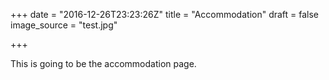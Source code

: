 +++
date = "2016-12-26T23:23:26Z"
title = "Accommodation"
draft = false
image_source = "test.jpg"

+++

This is going to be the accommodation page.
